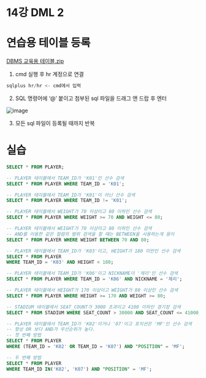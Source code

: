 # 14강 DML 2

# 연습용 테이블 등록

[DBMS 교육용 테이블.zip](https://github.com/user-attachments/files/17322651/DBMS_.EA.B5.90.EC.9C.A1.EC.9A.A9_.ED.85.8C.EC.9D.B4.EB.B8.94.zip)

1. cmd 실행 후 hr 계정으로 연결

```sql
sqlplus hr/hr <- cmd에서 입력
```

2. SQL 명령어에 ‘@’ 붙이고 첨부된 sql 파일을 드래그 앤 드랍 후 엔터

![image](https://github.com/user-attachments/assets/7dde12ca-602c-4074-8e2a-0d31cff18db4)

3. 모든 sql 파일이 등록될 때까지 반복

# 실습

```sql
SELECT * FROM PLAYER;

-- PLAYER 테이블에서 TEAM_ID가 'K01'인 선수 검색
SELECT * FROM PLAYER WHERE TEAM_ID = 'K01';

-- PLAYER 테이블에서 TEAM_ID가 'K01'이 아닌 선수 검색
SELECT * FROM PLAYER WHERE TEAM_ID != 'K01';

-- PLAYER 테이블에서 WEIGHT가 70 이상이고 80 이하인 선수 검색
SELECT * FROM PLAYER WHERE WEIGHT >= 70 AND WEIGHT <= 80;

-- PLAYER 테이블에서 WEIGHT가 70 이상이고 80 이하인 선수 검색
-- AND를 이용한 같은 컬럼의 범위 검색을 할 때는 BETWEEN을 사용하는게 용이
SELECT * FROM PLAYER WHERE WEIGHT BETWEEN 70 AND 80;

-- PLAYER 테이블에서 TEAM_ID가 'K03'이고, HEIGHT가 180 미만인 선수 검색
SELECT * FROM PLAYER
WHERE TEAM_ID = 'K03' AND HEIGHT < 180;

-- PLAYER 테이블에서 TEAM_ID가 'K06'이고 NICKNAME이 '제리'인 선수 검색
SELECT * FROM PLAYER WHERE TEAM_ID = 'K06' AND NICKNAME = '제리';

-- PLAYER 테이블에서 HEIGHT가 170 이상이고 WEIGHT가 80 이상인 선수 검색
SELECT * FROM PLAYER WHERE HEIGHT >= 170 AND WEIGHT >= 80;

-- STADIUM 테이블에서 SEAT_COUNT가 3000 초과이고 4100 이하인 경기장 검색
SELECT * FROM STADIUM WHERE SEAT_COUNT > 30000 AND SEAT_COUNT <= 41000;

-- PLAYER 테이블에서 TEAM_ID가 'K02'이거나 '07'이고 포지션은 'MF'인 선수 검색
-- 항상 OR 보다 AND가 우선순위가 높다.
-- 첫 번째 방법
SELECT * FROM PLAYER
WHERE (TEAM_ID = 'K02' OR TEAM_ID = 'K07') AND "POSITION" = 'MF';

-- 두 번째 방법
SELECT * FROM PLAYER
WHERE TEAM_ID IN('K02', 'K07') AND "POSITION" = 'MF'; 
```

